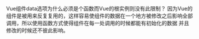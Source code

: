 Vue组件data选项为什么必须是个函数而Vue的根实例则没有此限制？
因为Vue的组件是被用来反复复用的，这样容易使组件的数据在一个地方被修改之后影响全部调用，所以使用函数方式使得组件在每一处调用的时候都能有初始化的数据 并且修改的时候还不彼此影响。
